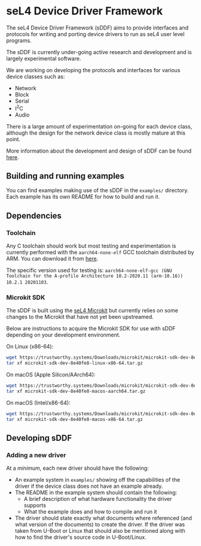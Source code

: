 # seL4 Device Driver Framework

The seL4 Device Driver Framework (sDDF) aims to provide interfaces and protocols for writing and
porting device drivers to run as seL4 user level programs.

The sDDF is currently under-going active research and development and is largely experimental
software.

We are working on developing the protocols and interfaces for various device classes such as:
* Network
* Block
* Serial
* I<sup>2</sup>C
* Audio

There is a large amount of experimentation on-going for each device class, although the design
for the network device class is mostly mature at this point.

More information about the development and design of sDDF can be found
[here](https://trustworthy.systems/projects/drivers/).

## Building and running examples

You can find examples making use of the sDDF in the `examples/` directory. Each example has its
own README for how to build and run it.

## Dependencies

### Toolchain

Any C toolchain should work but most testing and experimentation is currently performed with
the `aarch64-none-elf` GCC toolchain distributed by ARM. You can download it from
[here](https://developer.arm.com/downloads/-/arm-gnu-toolchain-downloads).

The specific version used for testing is:
`aarch64-none-elf-gcc (GNU Toolchain for the A-profile Architecture 10.2-2020.11 (arm-10.16)) 10.2.1 20201103`.

### Microkit SDK

The sDDF is built using the [seL4 Microkit](https://github.com/seL4/microkit) but currently relies
on some changes to the Microkit that have not yet been upstreamed.

Below are instructions to acquire the Microkit SDK for use with sDDF depending on your development
environment.

On Linux (x86-64):
```sh
wget https://trustworthy.systems/Downloads/microkit/microkit-sdk-dev-8e40fe8-linux-x86-64.tar.gz
tar xf microkit-sdk-dev-8e40fe8-linux-x86-64.tar.gz
```

On macOS (Apple Silicon/AArch64):
```sh
wget https://trustworthy.systems/Downloads/microkit/microkit-sdk-dev-8e40fe8-macos-aarch64.tar.gz
tar xf microkit-sdk-dev-8e40fe8-macos-aarch64.tar.gz
```

On macOS (Intel/x86-64):
```sh
wget https://trustworthy.systems/Downloads/microkit/microkit-sdk-dev-8e40fe8-macos-x86-64.tar.gz
tar xf microkit-sdk-dev-8e40fe8-macos-x86-64.tar.gz
```

## Developing sDDF

### Adding a new driver

At a *minimum*, each new driver should have the following:
* An example system in `examples/` showing off the capabilities of the driver if the
  device class does not have an example already.
* The README in the example system should contain the following:
    * A brief description of what hardware functionality the driver supports
    * What the example does and how to compile and run it
* The driver should state exactly what documents where referenced (and what
  version of the documents) to create the driver. If the driver was taken
  from U-Boot or Linux that should also be mentioned along with how to find
  the driver's source code in U-Boot/Linux.
